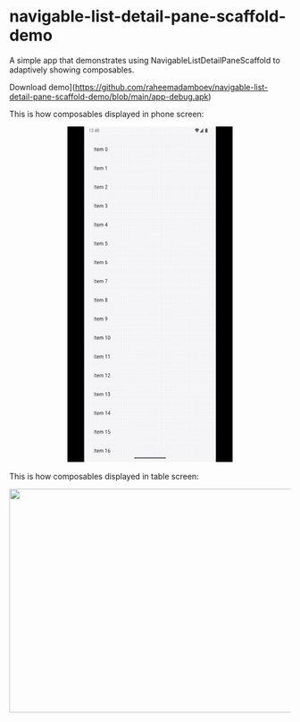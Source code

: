 # navigable-list-detail-pane-scaffold-demo

A simple app that demonstrates using NavigableListDetailPaneScaffold to adaptively showing composables.

Download demo](https://github.com/raheemadamboev/navigable-list-detail-pane-scaffold-demo/blob/main/app-debug.apk)

This is how composables displayed in phone screen:

<p align="center">
  <img width="296" height="600" src="https://github.com/raheemadamboev/navigable-list-detail-pane-scaffold-demo/blob/main/banner_phone.gif" />
</p>

This is how composables displayed in table screen:

<p align="center">
  <img width="600" height="400" src="https://github.com/raheemadamboev/navigable-list-detail-pane-scaffold-demo/blob/main/banner_tablet.gif" />
</p>

